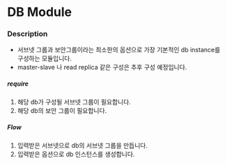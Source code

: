 # DB Module

### Description

- 서브넷 그룹과 보안그룹이라는 최소한의 옵션으로 가장 기본적인 db instance를 구성하는 모듈입니다.
- master-slave 나 read replica 같은 구성은 추후 구성 예정입니다.

##### require

1. 해당 db가 구성될 서브넷 그룹이 필요합니다.
2. 해당 db의 보안 그룹이 필요합니다.

##### Flow

1. 입력받은 서브넷으로 db의 서브넷 그룹을 만듭니다.
2. 입력받은 옵션으로 db 인스턴스를 생성합니다.
